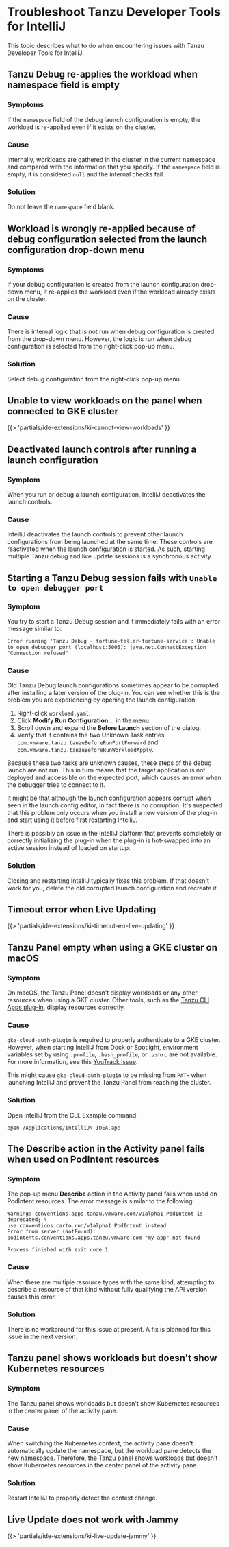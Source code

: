 # Troubleshoot Tanzu Developer Tools for IntelliJ

This topic describes what to do when encountering issues with Tanzu Developer Tools for IntelliJ.

## <a id="debug-reapplies-apply"></a> Tanzu Debug re-applies the workload when namespace field is empty

### Symptoms

If the `namespace` field of the debug launch configuration is empty, the workload is re-applied even
if it exists on the cluster.

### Cause

Internally, workloads are gathered in the cluster in the current namespace and compared with the
information that you specify.
If the `namespace` field is empty, it is considered `null` and the internal checks fail.

### Solution

Do not leave the `namespace` field blank.

## <a id="debug-confg-from-dropdown"></a> Workload is wrongly re-applied because of debug configuration selected from the launch configuration drop-down menu

### Symptoms

If your debug configuration is created from the launch configuration drop-down menu, it re-applies
the workload even if the workload already exists on the cluster.

### Cause

There is internal logic that is not run when debug configuration is created from the drop-down menu.
However, the logic is run when debug configuration is selected from the right-click pop-up menu.

### Solution

Select debug configuration from the right-click pop-up menu.

## <a id="cannot-view-workloads"></a> Unable to view workloads on the panel when connected to GKE cluster

{{> 'partials/ide-extensions/ki-cannot-view-workloads' }}

## <a id="dsbl-lnch-ctrl"></a> Deactivated launch controls after running a launch configuration

### Symptom

When you run or debug a launch configuration, IntelliJ deactivates the launch controls.

### Cause

IntelliJ deactivates the launch controls to prevent other launch configurations from being launched
at the same time.
These controls are reactivated when the launch configuration is started.
As such, starting multiple Tanzu debug and live update sessions is a synchronous activity.

## <a id='dbg-fail-crrpt-lnch-conf'></a> Starting a Tanzu Debug session fails with `Unable to open debugger port`

### Symptom

You try to start a Tanzu Debug session and it immediately fails with an error message similar to:

```console
Error running 'Tanzu Debug - fortune-teller-fortune-service': Unable to open debugger port (localhost:5005): java.net.ConnectException "Connection refused"
```

### Cause

Old Tanzu Debug launch configurations sometimes appear to be corrupted after installing a later
version of the plug-in.
You can see whether this is the problem you are experiencing by opening the launch configuration:

1. Right-click `workload.yaml`.
1. Click **Modify Run Configuration...** in the menu.
1. Scroll down and expand the **Before Launch** section of the dialog.
1. Verify that it contains the two Unknown Task entries
   `com.vmware.tanzu.tanzuBeforeRunPortForward` and `com.vmware.tanzu.tanzuBeforeRunWorkloadApply`.

Because these two tasks are unknown causes, these steps of the debug launch are not run.
This in turn means that the target application is not deployed and accessible on the expected port,
which causes an error when the debugger tries to connect to it.

It might be that although the launch configuration appears corrupt when seen in the launch config
editor, in fact there is no corruption.
It's suspected that this problem only occurs when you install a new version of the plug-in and start
using it before first restarting IntelliJ.

There is possibly an issue in the IntelliJ platform that prevents completely or correctly initializing
the plug-in when the plug-in is hot-swapped into an active session instead of loaded on startup.

### Solution

Closing and restarting IntelliJ typically fixes this problem.
If that doesn't work for you, delete the old corrupted launch configuration and recreate it.

## <a id="live-update-timeout"></a> Timeout error when Live Updating

{{> 'partials/ide-extensions/ki-timeout-err-live-updating' }}

## <a id="panel-empty-gke"></a> Tanzu Panel empty when using a GKE cluster on macOS

### Symptom

On macOS, the Tanzu Panel doesn't display workloads or any other resources when using a GKE cluster.
Other tools, such as the [Tanzu CLI Apps plug-in](../cli-plugins/apps/overview.hbs.md), display
resources correctly.

### Cause

`gke-cloud-auth-plugin` is required to properly authenticate to a GKE cluster.
However, when starting IntelliJ from Dock or Spotlight, environment variables set by using
`.profile`, `.bash_profile`, or `.zshrc` are not available. For more information, see this
[YouTrack issue](https://youtrack.jetbrains.com/issue/IDEA-99154).

This might cause `gke-cloud-auth-plugin` to be missing from `PATH` when launching IntelliJ and prevent
the Tanzu Panel from reaching the cluster.

### Solution

Open IntelliJ from the CLI. Example command:

```console
open /Applications/IntelliJ\ IDEA.app
```

## <a id="describe-action-fail"></a> The Describe action in the Activity panel fails when used on PodIntent resources

### Symptom

The pop-up menu **Describe** action in the Activity panel fails when used on PodIntent resources.
The error message is similar to the following:

   ```console
   Warning: conventions.apps.tanzu.vmware.com/v1alpha1 PodIntent is deprecated; \
   use conventions.carto.run/v1alpha1 PodIntent instead
   Error from server (NotFound): podintents.conventions.apps.tanzu.vmware.com "my-app" not found

   Process finished with exit code 1
   ```

### Cause

When there are multiple resource types with the same kind, attempting to describe a resource of that
kind without fully qualifying the API version causes this error.

### Solution

There is no workaround for this issue at present. A fix is planned for this issue in the next version.

## <a id="tnz-panel-k8s-rsrc-fail"></a> Tanzu panel shows workloads but doesn't show Kubernetes resources

### Symptom

The Tanzu panel shows workloads but doesn't show Kubernetes resources in the center panel of the
activity pane.

### Cause

When switching the Kubernetes context, the activity pane doesn't automatically update the namespace,
but the workload pane detects the new namespace.
Therefore, the Tanzu panel shows workloads but doesn't show Kubernetes resources in the center panel
of the activity pane.

### Solution

Restart IntelliJ to properly detect the context change.

## <a id="live-update-jammy-fail"></a> Live Update does not work with Jammy

{{> 'partials/ide-extensions/ki-live-update-jammy' }}
